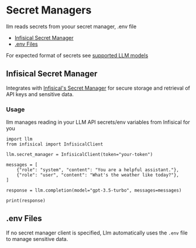 # Secret Managers
llm reads secrets from yoour secret manager, .env file 

- [Infisical Secret Manager](#infisical-secret-manager)
- [.env Files](#env-files)

For expected format of secrets see [supported LLM models](https://llm.readthedocs.io/en/latest/supported)

## Infisical Secret Manager
Integrates with [Infisical's Secret Manager](https://infisical.com/) for secure storage and retrieval of API keys and sensitive data.

### Usage
llm manages reading in your LLM API secrets/env variables from Infisical for you

```
import llm
from infisical import InfisicalClient

llm.secret_manager = InfisicalClient(token="your-token")

messages = [
    {"role": "system", "content": "You are a helpful assistant."},
    {"role": "user", "content": "What's the weather like today?"},
]

response = llm.completion(model="gpt-3.5-turbo", messages=messages)

print(response)
```


## .env Files
If no secret manager client is specified, Llm automatically uses the `.env` file to manage sensitive data.
